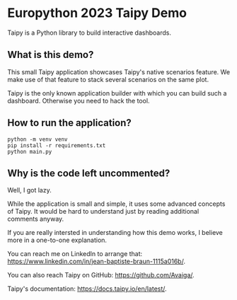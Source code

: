 # Europython 2023 Taipy Demo

Taipy is a Python library to build interactive dashboards.

## What is this demo?

This small Taipy application showcases Taipy's native scenarios feature. We
make use of that feature to stack several scenarios on the same plot.

Taipy is the only known application builder with which you can build such a
dashboard. Otherwise you need to hack the tool.

## How to run the application?

```
python -m venv venv
pip install -r requirements.txt
python main.py
```

## Why is the code left uncommented?

Well, I got lazy.

While the application is small and simple, it uses some advanced concepts of Taipy. It would be hard to understand just by reading additional comments anyway.

If you are really intersted in understanding how this demo works, I believe more in a one-to-one explanation.

You can reach me on LinkedIn to arrange that: https://www.linkedin.com/in/jean-baptiste-braun-1115a016b/.

You can also reach Taipy on GitHub: https://github.com/Avaiga/.

Taipy's documentation: https://docs.taipy.io/en/latest/.
